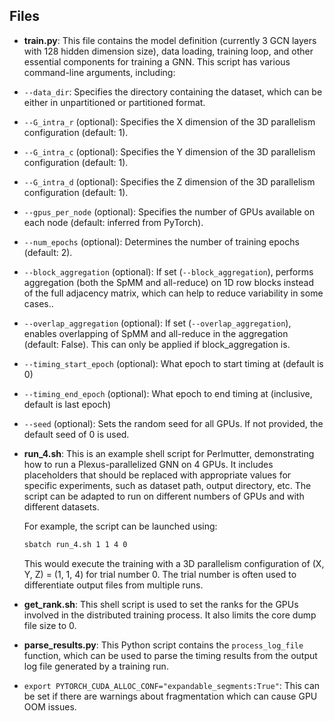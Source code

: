 ## Files

-   **train.py**: This file contains the model definition (currently 3 GCN layers with 128 hidden dimension size), data loading, training loop, and other essential components for training a GNN.
This script has various command-line arguments, including:

  * `--data_dir`: Specifies the directory containing the dataset, which can be either in unpartitioned or partitioned format.

  * `--G_intra_r` (optional): Specifies the X dimension of the 3D parallelism configuration (default: 1).

  * `--G_intra_c` (optional): Specifies the Y dimension of the 3D parallelism configuration (default: 1).

  * `--G_intra_d` (optional): Specifies the Z dimension of the 3D parallelism configuration (default: 1).

  * `--gpus_per_node` (optional): Specifies the number of GPUs available on each node (default: inferred from PyTorch).

  * `--num_epochs` (optional): Determines the number of training epochs (default: 2).

  * `--block_aggregation` (optional): If set (`--block_aggregation`), performs aggregation (both the SpMM and all-reduce) on 1D row blocks instead of the full adjacency matrix, which can help to reduce variability in some cases..

  * `--overlap_aggregation` (optional): If set (`--overlap_aggregation`), enables overlapping of SpMM and all-reduce in the aggregation (default: False). This can only be applied if block_aggregation is.

  * `--timing_start_epoch` (optional): What epoch to start timing at (default is 0)

  * `--timing_end_epoch` (optional): What epoch to end timing at (inclusive, default is last epoch)

  * `--seed` (optional): Sets the random seed for all GPUs. If not provided, the default seed of 0 is used.

-   **run_4.sh**: This is an example shell script for Perlmutter, demonstrating how to run a Plexus-parallelized GNN on 4 GPUs.  It includes placeholders that should be replaced with appropriate values for specific experiments, such as dataset path, output directory, etc. The script can be adapted to run on different numbers of GPUs and with different datasets.

    For example, the script can be launched using:
    ```bash
    sbatch run_4.sh 1 1 4 0
    ```
    This would execute the training with a 3D parallelism configuration of (X, Y, Z) = (1, 1, 4) for trial number 0. The trial number is often used to differentiate output files from multiple runs.

-   **get_rank.sh**: This shell script is used to set the ranks for the GPUs involved in the distributed training process. It also limits the core dump file size to 0.

-   **parse_results.py**: This Python script contains the `process_log_file` function, which can be used to parse the timing results from the output log file generated by a training run. 

-   `export PYTORCH_CUDA_ALLOC_CONF="expandable_segments:True"`: This can be set if there are warnings about fragmentation which can cause GPU OOM issues. 
